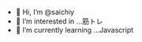 - 👋 Hi, I’m @saichiy
- 👀 I’m interested in ...筋トレ
- 🌱 I’m currently learning ...Javascript

<!---
saichiy/saichiy is a ✨ special ✨ repository because its `README.md` (this file) appears on your GitHub profile.
You can click the Preview link to take a look at your changes.
--->
